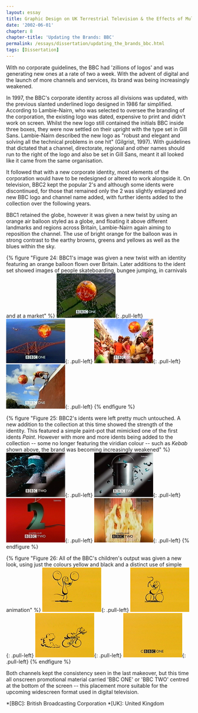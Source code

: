 ```yaml
---
layout: essay
title: Graphic Design on UK Terrestrial Television & the Effects of Multi-Channel Growth
date: '2002-06-01'
chapter: 8
chapter-title: 'Updating the Brands: BBC'
permalink: /essays/dissertation/updating_the_brands_bbc.html
tags: [Dissertation]
---
```

With no corporate guidelines, the BBC had 'zillions of logos' and was generating new ones at a rate of two a week. With the advent of digital and the launch of more channels and services, its brand was being increasingly weakened.

In 1997, the BBC's corporate identity across all divisions was updated, with the previous slanted underlined logo designed in 1986 far simplified. According to Lambie-Nairn, who was selected to oversee the branding of the corporation, the existing logo was dated, expensive to print and didn't work on screen. Whilst the new logo still contained the initials BBC inside three boxes, they were now settled on their upright with the type set in Gill Sans. Lambie-Nairn described the new logo as "robust and elegant and solving all the technical problems in one hit" (Gilgrist, 1997). With guidelines that dictated that a channel, directorate, regional and other names should run to the right of the logo and also be set in Gill Sans, meant it all looked like it came from the same organisation.

It followed that with a new corporate identity, most elements of the corporation would have to be redesigned or altered to work alongside it. On television, BBC2 kept the popular 2's and although some idents were discontinued, for those that remained only the 2 was slightly enlarged and new BBC logo and channel name added, with further idents added to the collection over the following years.

BBC1 retained the globe, however it was given a new twist by using an orange air balloon styled as a globe, and floating it above different landmarks and regions across Britain, Lambie-Nairn again aiming to reposition the channel. The use of bright orange for the balloon was in strong contrast to the earthy browns, greens and yellows as well as the blues within the sky.

{% figure "Figure 24: BBC1's image was given a new twist with an identity featuring an orange balloon flown over Britain. Later additions to the ident set showed images of people skateboarding, bungee jumping, in carnivals and at a market" %}
![BBC One 'English 11' ident, 1997](/assets/images/essays/dissertation/figure-24a.png){: .pull-left}
![BBC One 'Scotish 6' ident, 1997](/assets/images/essays/dissertation/figure-24b.png){: .pull-left}
![BBC One 'Carnival' ident, 2000](/assets/images/essays/dissertation/figure-24c.png){: .pull-left}
![BBC One 'Skateboarders' ident, 2000](/assets/images/essays/dissertation/figure-24d.png){: .pull-left}
{% endfigure %}

{% figure "Figure 25: BBC2's idents were left pretty much untouched. A new addition to the collection at this time showed the strength of the identity. This featured a simple paint-pot that mimicked one of the first idents <cite>Paint</cite>. However with more and more idents being added to the collection -- some no longer featuring the viridian colour -- such as <cite>Kebab</cite> shown above, the brand was becoming increasingly weakened" %}
![BBC Two 'Paint' ident, 1997](/assets/images/essays/dissertation/figure-25a.png){: .pull-left}
![BBC Two 'Paint Pot' ident, 1997](/assets/images/essays/dissertation/figure-25b.png){: .pull-left}
![BBC Two 'Arial' ident, 1997](/assets/images/essays/dissertation/figure-25c.png){: .pull-left}
![BBC Two 'Kebab' ident, 2000](/assets/images/essays/dissertation/figure-25d.png){: .pull-left}
{% endfigure %}

{% figure "Figure 26: All of the BBC's children's output was given a new look, using just the colours yellow and black and a distinct use of simple animation" %}
![CBBC 'Mouse' ident, 1997](/assets/images/essays/dissertation/figure-26a.png){: .pull-left}
![CBBC 'Mouse' ident, 1997](/assets/images/essays/dissertation/figure-26b.png){: .pull-left}
![CBBC 'Mouse' ident, 1997](/assets/images/essays/dissertation/figure-26c.png){: .pull-left}
![CBBC 'Mouse' ident, 1997](/assets/images/essays/dissertation/figure-26d.png){: .pull-left}
{% endfigure %}

Both channels kept the consistency seen in the last makeover, but this time all onscreen promotional material carried 'BBC ONE' or 'BBC TWO' centred at the bottom of the screen -- this placement more suitable for the upcoming widescreen format used in digital television.

*[BBC]: British Broadcasting Corporation
*[UK]: United Kingdom